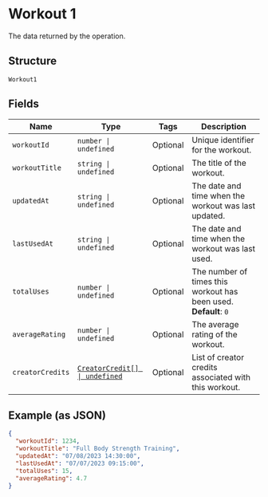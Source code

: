 
# Workout 1

The data returned by the operation.

## Structure

`Workout1`

## Fields

| Name | Type | Tags | Description |
|  --- | --- | --- | --- |
| `workoutId` | `number \| undefined` | Optional | Unique identifier for the workout. |
| `workoutTitle` | `string \| undefined` | Optional | The title of the workout. |
| `updatedAt` | `string \| undefined` | Optional | The date and time when the workout was last updated. |
| `lastUsedAt` | `string \| undefined` | Optional | The date and time when the workout was last used. |
| `totalUses` | `number \| undefined` | Optional | The number of times this workout has been used.<br>**Default**: `0` |
| `averageRating` | `number \| undefined` | Optional | The average rating of the workout. |
| `creatorCredits` | [`CreatorCredit[] \| undefined`](../../doc/models/creator-credit.md) | Optional | List of creator credits associated with this workout. |

## Example (as JSON)

```json
{
  "workoutId": 1234,
  "workoutTitle": "Full Body Strength Training",
  "updatedAt": "07/08/2023 14:30:00",
  "lastUsedAt": "07/07/2023 09:15:00",
  "totalUses": 15,
  "averageRating": 4.7
}
```

